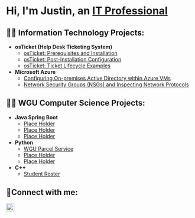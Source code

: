 <h1>Hi, I'm Justin, an <a href="https://linkedin.com/in/justin-golay-50361b56">IT Professional</a></h1>

<h2>👨‍💻 Information Technology Projects:</h2>

- <b>osTicket (Help Desk Ticketing System)</b>
  - [osTicket: Prerequisites and Installation](https://github.com/joshmadakorcc/osticket-prereqs)
  - [osTicket: Post-Installation Configuration](https://github.com/joshmadakorcc/post-install-config)
  - [osTicket: Ticket Lifecycle Examples](https://github.com/joshmadakorcc/ticket-lifecycle)
- <b>Microsoft Azure</b>
  - [Configuring On-premises Active Directory within Azure VMs](https://github.com/joshmadakorcc/configure-ad)
  - [Network Security Groups (NSGs) and Inspecting Network Protocols](https://github.com/joshmadakorcc/azure-network-protocols)
 

 
<h2>👨‍💻 WGU Computer Science Projects:</h2>

- <b>Java Spring Boot</b>
  - [Place Holder](https://github.com/joshmadakorcc/osticket-prereqs)
  - [Place Holder](https://github.com/joshmadakorcc/post-install-config)
  - [Place Holder](https://github.com/joshmadakorcc/ticket-lifecycle)
- <b>Python</b>
  - [WGU Parcel Service](https://github.com/golayjustin/wgu-parcel-service)
  - [Place Holder](https://github.com/joshmadakorcc/post-install-config)
  - [Place Holder](https://github.com/joshmadakorcc/ticket-lifecycle)
- <b>C++</b>
  - [Student Roster](https://github.com/golayjustin/student-roster)


<h2>🤳Connect with me:</h2>






[<img align="left" alt="Justin | LinkedIn" width="22px" src="https://cdn.jsdelivr.net/npm/simple-icons@v3/icons/linkedin.svg" />][linkedin]


[linkedin]: https://linkedin.com/in/justin-golay-50361b56
